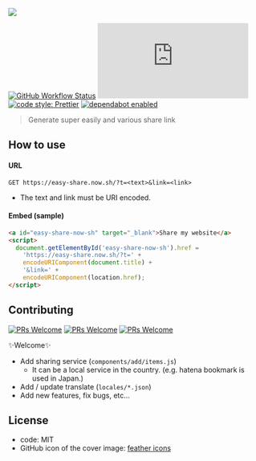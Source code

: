 ![](https://i.imgur.com/9y5lIqY.png)

[![GitHub Workflow Status](https://img.shields.io/github/workflow/status/nzws/easy-share.now.sh/Node%20CI?style=for-the-badge)](https://github.com/nzws/easy-share.now.sh/actions)
[![GitHub](https://img.shields.io/github/license/nzws/easy-share.now.sh?style=for-the-badge)](#license)
[![code style: Prettier](https://img.shields.io/badge/code_style-prettier-ff69b4.svg?style=for-the-badge&logo=prettier)](https://prettier.io/)
[![dependabot enabled](https://img.shields.io/badge/dependabot-enabled-0366D6.svg?style=for-the-badge&logo=dependabot)](https://github.com/nzws/easy-share.now.sh/pulls?utf8=%E2%9C%93&q=is%3Apr+label%3Adependencies+)

> Generate super easily and various share link

## How to use

#### URL

```
GET https://easy-share.now.sh/?t=<text>&link=<link>
```

- The text and link must be URI encoded.

#### Embed (sample)

```html
<a id="easy-share-now-sh" target="_blank">Share my website</a>
<script>
  document.getElementById('easy-share-now-sh').href =
    'https://easy-share.now.sh/?t=' +
    encodeURIComponent(document.title) +
    '&link=' +
    encodeURIComponent(location.href);
</script>
```

## Contributing

[![PRs Welcome](https://img.shields.io/badge/PRs-welcome-brightgreen.svg?style=flat-square)](http://makeapullrequest.com)
[![PRs Welcome](https://img.shields.io/badge/PRs-welcome-brightgreen.svg?style=flat-square)](http://makeapullrequest.com)
[![PRs Welcome](https://img.shields.io/badge/PRs-welcome-brightgreen.svg?style=flat-square)](http://makeapullrequest.com)

✨Welcome✨

- Add sharing service (`components/add/items.js`)
  - It can be a local service in the country. (e.g. hatena bookmark is used in Japan.)
- Add / update translate (`locales/*.json`)
- Add new features, fix bugs, etc...

## License

- code: MIT
- GitHub icon of the cover image: [feather icons](https://github.com/feathericons/feather)
